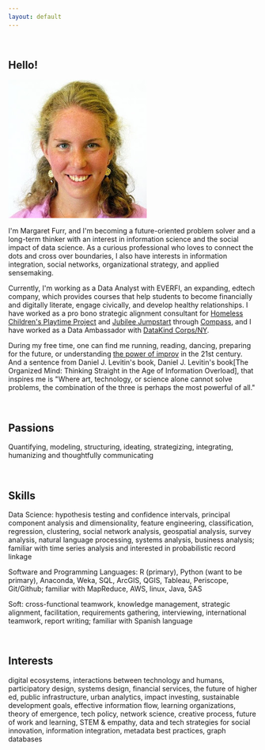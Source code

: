 ```yaml
---
layout: default
---
```


<br>

## Hello!

<img class="profile-picture" src="me.jpg">

I'm Margaret Furr, and I'm becoming a future-oriented problem solver and a long-term thinker with an interest in information science and the social impact of data science. As a curious professional who loves to connect the dots and cross over boundaries, I also have interests in information integration, social networks, organizational strategy, and applied sensemaking. 

Currently, I'm working as a Data Analyst with EVERFI, an expanding, edtech company, which provides courses that help students to become financially and digitally literate, engage civically, and develop healthy relationships. I have worked as a pro bono strategic alignment consultant for [Homeless Children's Playtime Project](https://www.playtimeproject.org) and [Jubilee Jumpstart](http://www.jubileejumpstart.org) through [Compass](http://compassprobono.org), and I have worked as a Data Ambassador with [DataKind Corps/NY](http://www.datakind.org). 

During my free time, one can find me running, reading, dancing, preparing for the future, or understanding [the power of improv](http://www.bing.com/videos/search?q=the+power+of+improv&view=detail&mid=D6F586BD43DCC62C7AAED6F586BD43DCC62C7AAE&FORM=VIRE) in the 21st century. And a sentence from Daniel J. Levitin's book, Daniel J. Levitin's book[The Organized Mind: Thinking Straight in the Age of Information Overload], that inspires me is "Where art, technology, or science alone cannot solve problems, the combination of the three is perhaps the most powerful of all." 

<br>

## Passions

Quantifying, modeling, structuring, ideating, strategizing, integrating, humanizing and thoughtfully communicating

<br>

## Skills

Data Science: hypothesis testing and confidence intervals, principal component analysis and dimensionality, feature engineering, classification, regression, clustering, social network analysis, geospatial analysis, survey analysis, natural language processing, systems analysis, business analysis; familiar with time series analysis and interested in probabilistic record linkage 

Software and Programming Languages: R (primary), Python (want to be primary), Anaconda, Weka, SQL, ArcGIS, QGIS, Tableau, Periscope, Git/Github; familiar with MapReduce, AWS, linux, Java, SAS

Soft: cross-functional teamwork, knowledge management, strategic alignment, facilitation, requirements gathering, interviewing, international teamwork, report writing; familiar with Spanish language

<br>

## Interests

digital ecosystems, interactions between technology and humans, participatory design, systems design, financial services, the future of higher ed, public infrastructure, urban analytics, impact investing, sustainable development goals, effective information flow, learning organizations, theory of emergence, tech policy, network science, creative process, future of work and learning, STEM & empathy, data and tech strategies for social innovation, information integration, metadata best practices, graph databases

<br>

